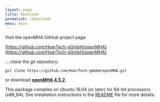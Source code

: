 ```yaml
---
layout: page
title: Download
permalink: /download/
menu: main
---
```


Visit the openMHA GitHub project page

[https://github.com/HoerTech-gGmbH/openMHA](https://github.com/HoerTech-gGmbH/openMHA)

... clone the git repository:

``` 
git clone https://github.com/HoerTech-gGmbH/openMHA.git
```

or download [__openMHA 4.5.2__](https://github.com/HoerTech-gGmbH/openMHA/archive/master.zip).




This package compiles on Ubuntu 16.04 (or later) for 64-bit processors (x86_64). See installation instructions in the [README](https://github.com/HoerTech-gGmbH/openMHA/blob/master/README.md) file for more details.